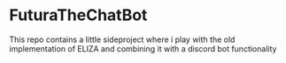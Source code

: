 # FuturaTheChatBot
This repo contains a little sideproject where i play with the old implementation of ELIZA and combining it with a discord bot functionality
